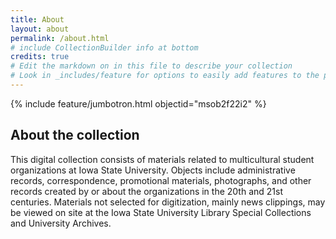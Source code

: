 ```yaml
---
title: About
layout: about
permalink: /about.html
# include CollectionBuilder info at bottom
credits: true
# Edit the markdown on in this file to describe your collection
# Look in _includes/feature for options to easily add features to the page
---
```


{% include feature/jumbotron.html objectid="msob2f22i2" %} 

## About the collection

This digital collection consists of materials related to multicultural student organizations at Iowa State University. Objects include administrative records, correspondence, promotional materials, photographs, and other records created by or about the organizations in the 20th and 21st centuries. Materials not selected for digitization, mainly news clippings, may be viewed on site at the Iowa State University Library Special Collections and University Archives.
